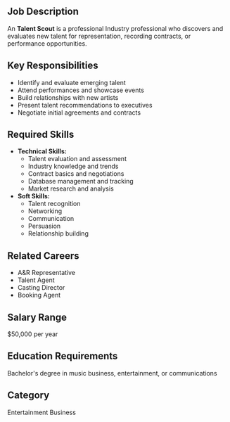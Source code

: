 ## Job Description
An **Talent Scout** is a professional Industry professional who discovers and evaluates new talent for representation, recording contracts, or performance opportunities.

## Key Responsibilities
- Identify and evaluate emerging talent
- Attend performances and showcase events
- Build relationships with new artists
- Present talent recommendations to executives
- Negotiate initial agreements and contracts

## Required Skills
- **Technical Skills:**
  - Talent evaluation and assessment
  - Industry knowledge and trends
  - Contract basics and negotiations
  - Database management and tracking
  - Market research and analysis
- **Soft Skills:**
  - Talent recognition
  - Networking
  - Communication
  - Persuasion
  - Relationship building

## Related Careers
- A&R Representative
- Talent Agent
- Casting Director
- Booking Agent

## Salary Range
$50,000 per year

## Education Requirements
Bachelor's degree in music business, entertainment, or communications

## Category
Entertainment Business
